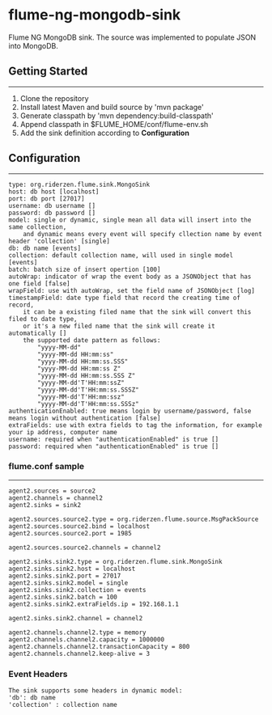 flume-ng-mongodb-sink
=============
Flume NG MongoDB sink. The source was implemented to populate JSON into MongoDB.


## Getting Started
- - -
1. Clone the repository
2. Install latest Maven and build source by 'mvn package'
3. Generate classpath by 'mvn dependency:build-classpath'
4. Append classpath in $FLUME_HOME/conf/flume-env.sh
5. Add the sink definition according to **Configuration**

## Configuration
- - - 
	type: org.riderzen.flume.sink.MongoSink
	host: db host [localhost]
	port: db port [27017]
	username: db username []
	password: db password []
	model: single or dynamic, single mean all data will insert into the same collection,
	    and dynamic means every event will specify cllection name by event header 'collection' [single]
	db: db name [events]
	collection: default collection name, will used in single model [events]
	batch: batch size of insert opertion [100]
	autoWrap: indicator of wrap the event body as a JSONObject that has one field [false]
	wrapField: use with autoWrap, set the field name of JSONObject [log]
	timestampField: date type field that record the creating time of record,
	    it can be a existing filed name that the sink will convert this filed to date type,
	    or it's a new filed name that the sink will create it automatically []
        the supported date pattern as follows:
            "yyyy-MM-dd"
            "yyyy-MM-dd HH:mm:ss"
            "yyyy-MM-dd HH:mm:ss.SSS"
            "yyyy-MM-dd HH:mm:ss Z"
            "yyyy-MM-dd HH:mm:ss.SSS Z"
            "yyyy-MM-dd'T'HH:mm:ssZ"
            "yyyy-MM-dd'T'HH:mm:ss.SSSZ"
            "yyyy-MM-dd'T'HH:mm:ssz"
            "yyyy-MM-dd'T'HH:mm:ss.SSSz"
    authenticationEnabled: true means login by username/password, false means login without authentication [false]
    extraFields: use with extra fields to tag the information, for example your ip address, computer name
    username: required when "authenticationEnabled" is true []
    password: required when "authenticationEnabled" is true []

### flume.conf sample
- - -
	agent2.sources = source2
	agent2.channels = channel2
	agent2.sinks = sink2
	
	agent2.sources.source2.type = org.riderzen.flume.source.MsgPackSource
	agent2.sources.source2.bind = localhost
	agent2.sources.source2.port = 1985
	
	agent2.sources.source2.channels = channel2
	
	agent2.sinks.sink2.type = org.riderzen.flume.sink.MongoSink
	agent2.sinks.sink2.host = localhost
	agent2.sinks.sink2.port = 27017
	agent2.sinks.sink2.model = single
	agent2.sinks.sink2.collection = events
	agent2.sinks.sink2.batch = 100
	agent2.sinks.sink2.extraFields.ip = 192.168.1.1
	
	agent2.sinks.sink2.channel = channel2
	
	agent2.channels.channel2.type = memory
	agent2.channels.channel2.capacity = 1000000
	agent2.channels.channel2.transactionCapacity = 800
	agent2.channels.channel2.keep-alive = 3

### Event Headers
    The sink supports some headers in dynamic model:
    'db': db name
    'collection' : collection name
